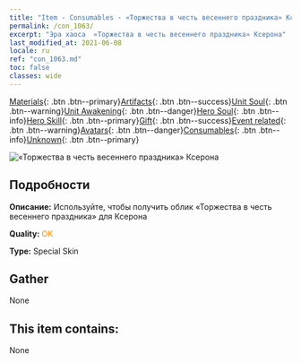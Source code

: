 ```yaml
---
title: "Item - Consumables - «Торжества в честь весеннего праздника» Ксерона"
permalink: /con_1063/
excerpt: "Эра хаоса  «Торжества в честь весеннего праздника» Ксерона"
last_modified_at: 2021-06-08
locale: ru
ref: "con_1063.md"
toc: false
classes: wide
---
```

 [Materials](/ItemsRU/){: .btn .btn--primary}[Artifacts](/ItemsRU/Artifacts/){: .btn .btn--success}[Unit Soul](/ItemsRU/UnitSoul/){: .btn .btn--warning}[Unit Awakening](/ItemsRU/UnitAwakening/){: .btn .btn--danger}[Hero Soul](/ItemsRU/HeroSoul/){: .btn .btn--info}[Hero Skill](/ItemsRU/HeroSkill/){: .btn .btn--primary}[Gift](/ItemsRU/Gift/){: .btn .btn--success}[Event related](/ItemsRU/Events/){: .btn .btn--warning}[Avatars](/ItemsRU/Avatars/){: .btn .btn--danger}[Consumables](/ItemsRU/Consumables/){: .btn .btn--info}[Unknown](/ItemsRU/Unknown/){: .btn .btn--primary}

 ![«Торжества в честь весеннего праздника» Ксерона](/images/h/h_Xeron3.jpg)

## Подробности
 **Описание:** Используйте, чтобы получить облик «Торжества в честь весеннего праздника» для Ксерона

 **Quality:** <span style="color: #FF8C00">OK</span>

 **Type:** Special Skin

## Gather

  None

## This item contains:

  None

